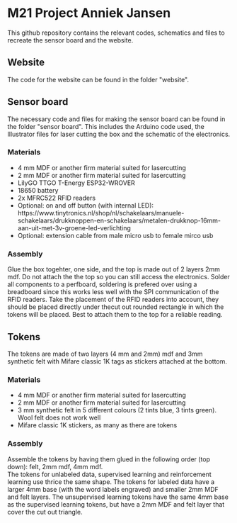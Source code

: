 # M21 Project Anniek Jansen
This github repository contains the relevant codes, schematics and files to recreate the sensor board and the website.

## Website 
The code for the website can be found in the folder "website". 


## Sensor board
The necessary code and files for making the sensor board can be found in the folder "sensor board". This includes the Arduino code used, the Illustrator files for laser cutting the box and the schematic of the electronics.

### Materials
<ul>
  <li>4 mm MDF or another firm material suited for lasercutting</li>
  <li>2 mm MDF or another firm material suited for lasercutting</li>
  <li>LilyGO TTGO T-Energy ESP32-WROVER</li>
  <li>18650  battery</li>
  <li>2x MFRC522 RFID readers</li>
  <li>Optional: on and off button (with internal LED): https://www.tinytronics.nl/shop/nl/schakelaars/manuele-schakelaars/drukknoppen-en-schakelaars/metalen-drukknop-16mm-aan-uit-met-3v-groene-led-verlichting</li>
  <li>Optional: extension cable from male micro usb to female mirco usb</li>
</ul>

### Assembly
Glue the box togehter, one side, and the top is made out of 2 layers 2mm mdf. Do not attach the the top so you can still access the electronics.
Solder all components to a perfboard, soldering is prefered over using a breadboard since this works less well with the SPI communication of the RFID readers.
Take the placement of the RFID readers into account, they should be placed directly under thecut out rounded rectangle in which the tokens will be placed. Best to attach them to the top for a reliable reading.


## Tokens
The tokens are made of two layers (4 mm and 2mm) mdf and 3mm synthetic felt with Mifare classic 1K tags as stickers attached at the bottom. 

### Materials
<ul>
  <li>4 mm MDF or another firm material suited for lasercutting</li>
  <li>2 mm MDF or another firm material suited for lasercutting</li>
  <li>3 mm synthetic felt in 5 different colours (2 tints blue, 3 tints green). Wool felt does not work well</li>
  <li>Mifare classic 1K stickers, as many as there are tokens </li>
</ul>

### Assembly
Assemble the tokens by having them glued in the following order (top down): felt, 2mm mdf, 4mm mdf.<br>
The tokens for unlabeled data, supervised learning and reinforcement learning use thrice the same shape. The tokens for labeled data have a larger 4mm base (with the word labels engraved) and smaller 2mm MDF and felt layers. The unsupervised learning tokens have the same 4mm base as the supervised learning tokens, but have a 2mm MDF and felt layer that cover the cut out triangle. 
